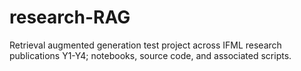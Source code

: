 # research-RAG
Retrieval augmented generation test project across IFML research publications Y1-Y4; notebooks, source code, and associated scripts. 
